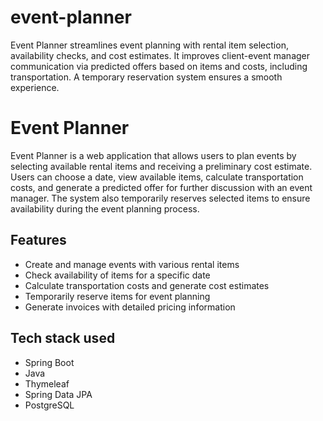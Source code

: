 # event-planner
Event Planner streamlines event planning with rental item selection, availability checks, and cost estimates. It improves client-event manager communication via predicted offers based on items and costs, including transportation. A temporary reservation system ensures a smooth experience.

# Event Planner

Event Planner is a web application that allows users to plan events by selecting available rental items and receiving a preliminary cost estimate. Users can choose a date, view available items, calculate transportation costs, and generate a predicted offer for further discussion with an event manager. The system also temporarily reserves selected items to ensure availability during the event planning process.

## Features

- Create and manage events with various rental items
- Check availability of items for a specific date
- Calculate transportation costs and generate cost estimates
- Temporarily reserve items for event planning
- Generate invoices with detailed pricing information

## Tech stack used

- Spring Boot
- Java
- Thymeleaf
- Spring Data JPA
- PostgreSQL
